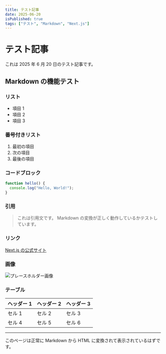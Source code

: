 ```yaml
---
title: テスト記事
date: 2025-06-20
isPublished: true
tags: ["テスト", "Markdown", "Next.js"]
---
```


# テスト記事

これは 2025 年 6 月 20 日のテスト記事です。

## Markdown の機能テスト

### リスト

- 項目 1
- 項目 2
- 項目 3

### 番号付きリスト

1. 最初の項目
2. 次の項目
3. 最後の項目

### コードブロック

```javascript
function hello() {
  console.log("Hello, World!");
}
```

### 引用

> これは引用文です。
> Markdown の変換が正しく動作しているかテストしています。

### リンク

[Next.js の公式サイト](https://nextjs.org)

### 画像

![プレースホルダー画像](https://placehold.co/600x400/EEE/31343C)

### テーブル

| ヘッダー 1 | ヘッダー 2 | ヘッダー 3 |
| ---------- | ---------- | ---------- |
| セル 1     | セル 2     | セル 3     |
| セル 4     | セル 5     | セル 6     |

---

このページは正常に Markdown から HTML に変換されて表示されているはずです。

